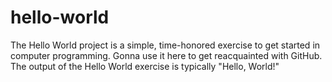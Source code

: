 # hello-world
The Hello World project is a simple, time-honored exercise to get started in computer programming. Gonna use it here to get reacquainted with GitHub.
The output of the Hello World exercise is typically "Hello, World!"
